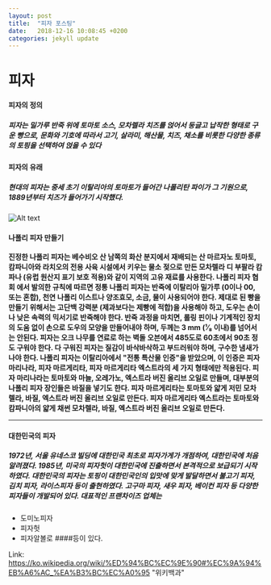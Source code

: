 ```yaml
---
layout: post
title:  "피자 포스팅"
date:   2018-12-16 10:08:45 +0200
categories: jekyll update
---
```

피자
=============
#### 피자의 정의
##### 피자는 밀가루 반죽 위에 토마토 소스, 모차렐라 치즈를 얹어서 둥글고 납작한 형태로 구운 빵으로, 문화와 기호에 따라서 고기, 살라미, 해산물, 치즈, 채소를 비롯한 다양한 종류의 토핑을 선택하여 얹을 수 있다
#### 피자의 유래
##### 현대의 피자는 중세 초기 이탈리아의 토마토가 들어간 나폴리탄 파이가 그 기원으로, 1889년부터 치즈가 들어가기 시작했다.

![Alt text](https://cdn.dominos.co.kr/admin/upload/goods/20180827_ca1sFpdy.jpg "도미노피자")

#### 나폴리 피자 만들기
**진정한 나폴리 피자는 베수비오 산 남쪽의 화산 분지에서 재배되는 산 마르자노 토마토, 캄파니아와 라치오의 전용 사육 시설에서 키우는 물소 젖으로 만든 모차렐라 디 부팔라 캄파나 (유럽 원산지 표기 보호 적용)와 같이 지역의 고유 재료를 사용한다. 나폴리 피자 협회 에서 발의한 규칙에 따르면 정통 나폴리 피자는 반죽에 이탈리아 밀가루 (0이나 00, 또는 혼합), 천연 나폴리 이스트나 양조효모, 소금, 물이 사용되어야 한다. 제대로 된 빵을 만들기 위해서는 고단백 강력분 (제과보다는 제빵에 적합)을 사용해야 하고, 도우는 손이나 낮은 속력의 믹서기로 반죽해야 한다. 반죽 과정을 마치면, 롤링 핀이나 기계적인 장치의 도움 없이 손으로 도우의 모양을 만들어내야 하며, 두께는 3 mm (¹⁄₈ 이내)를 넘어서는 안된다. 피자는 오크 나무를 연료로 하는 벽돌 오븐에서 485도로 60초에서 90초 정도 구워야 한다. 다 구워진 피자는 질감이 바삭바삭하고 부드러워야 하며, 구수한 냄새가 나야 한다. 나폴리 피자는 이탈리아에서 "전통 특산물 인증"을 받았으며, 이 인증은 피자 마리나라, 피자 마르게리타, 피자 마르게리타 엑스트라의 세 가지 형태에만 적용된다. 피자 마리나라는 토마토와 마늘, 오레가노, 엑스트라 버진 올리브 오일로 만들며, 대부분의 나폴리 피자 장인들은 바질을 넣기도 한다. 피자 마르게리타는 토마토와 얇게 저민 모차렐라, 바질, 엑스트라 버진 올리브 오일로 만든다. 피자 마르게리타 엑스트라는 토마토와 캄파니아의 얇게 채썬 모차렐라, 바질, 엑스트라 버진 올리브 오일로 만든다.**
* * *


#### 대한민국의 피자
##### 1972년, 서울 유네스코 빌딩에 대한민국 최초로 피자가게가 개점하여, 대한민국에 처음 알려졌다. 1985년, 미국의 피자헛이 대한민국에 진출하면서 본격적으로 보급되기 시작하였다. 대한민국의 피자는 토핑이 대한민국인의 입맛에 맞게 발달하면서 불고기 피자, 김치 피자, 라이스피자 등이 출현하였다. 고구마 피자, 새우 피자, 베이컨 피자 등 다양한 피자들이 개발되어 있다. 대표적인 프랜차이즈 업체는
* 도미노피자
* 피자헛
* 피자알볼로
####등이 있다.

Link: https://ko.wikipedia.org/wiki/%ED%94%BC%EC%9E%90#%EC%9A%94%EB%A6%AC_%EA%B3%BC%EC%A0%95 "위키백과"
